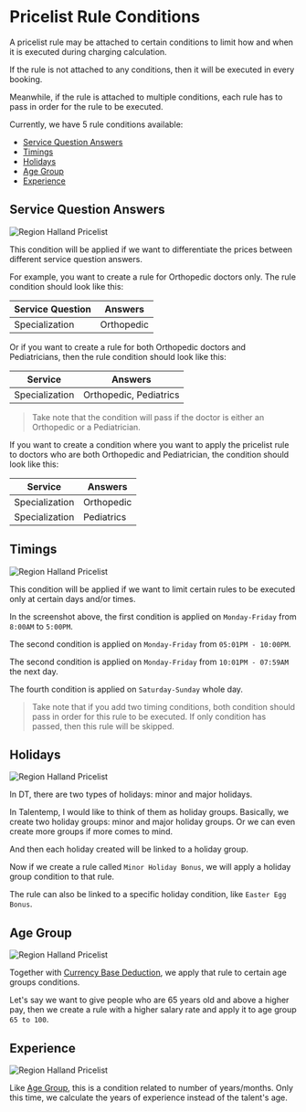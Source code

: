 # Pricelist Rule Conditions
A pricelist rule may be attached to certain conditions to limit how and when it is executed during charging calculation.

If the rule is not attached to any conditions, then it will be executed in every booking.

Meanwhile, if the rule is attached to multiple conditions, each rule has to pass in order for the rule to be executed.

Currently, we have 5 rule conditions available:

- [Service Question Answers](#service-question-answers)
- [Timings](#timings)
- [Holidays](#holidays)
- [Age Group](#age-group)
- [Experience](#experience)

## Service Question Answers

<img src="https://gitlab.digitaltolk.com/ejillberth/dt-tnt-financial/-/raw/main/service-question-answers-condition.png" alt="Region Halland Pricelist" />

This condition will be applied if we want to differentiate the prices between different service question answers.

For example, you want to create a rule for Orthopedic doctors only. The rule condition should look like this:

| Service Question | Answers    |
|------------------|------------|
| Specialization   | Orthopedic |

Or if you want to create a rule for both Orthopedic doctors and Pediatricians, then the rule condition should look like this:

| Service        | Answers                |
|----------------|------------------------|
| Specialization | Orthopedic, Pediatrics |

> Take note that the condition will pass if the doctor is either an Orthopedic or a Pediatrician.

If you want to create a condition where you want to apply the pricelist rule to doctors who are both Orthopedic and Pediatrician, the condition should look like this:

| Service        | Answers    |
|----------------|------------|
| Specialization | Orthopedic |
| Specialization | Pediatrics |

## Timings

<img src="https://gitlab.digitaltolk.com/ejillberth/dt-tnt-financial/-/raw/main/timings-condition.png" alt="Region Halland Pricelist" />

This condition will be applied if we want to limit certain rules to be executed only at certain days and/or times.

In the screenshot above, the first condition is applied on `Monday-Friday` from `8:00AM` to `5:00PM`.

The second condition is applied on `Monday-Friday` from `05:01PM - 10:00PM`.

The second condition is applied on `Monday-Friday` from `10:01PM - 07:59AM` the next day.

The fourth condition is applied on `Saturday-Sunday` whole day.

> Take note that if you add two timing conditions, both condition should pass in order for this rule to be executed. If only condition has passed, then this rule will be skipped.

## Holidays

<img src="https://gitlab.digitaltolk.com/ejillberth/dt-tnt-financial/-/raw/main/holidays-conditions.png" alt="Region Halland Pricelist" />

In DT, there are two types of holidays: minor and major holidays.

In Talentemp, I would like to think of them as holiday groups. Basically, we create two holiday groups: minor and major holiday groups. Or we can even create more groups if more comes to mind.

And then each holiday created will be linked to a holiday group.

Now if we create a rule called `Minor Holiday Bonus`, we will apply a holiday group condition to that rule.

The rule can also be linked to a specific holiday condition, like `Easter Egg Bonus`.

## Age Group

<img src="https://gitlab.digitaltolk.com/ejillberth/dt-tnt-financial/-/raw/main/age-condition.png" alt="Region Halland Pricelist" />

Together with [Currency Base Deduction](tnt/#currency-base-deduction), we apply that rule to certain age groups conditions.

Let's say we want to give people who are 65 years old and above a higher pay, then we create a rule with a higher salary rate and apply it to age group `65 to 100`.

## Experience

<img src="https://gitlab.digitaltolk.com/ejillberth/dt-tnt-financial/-/raw/main/experience-condition.png" alt="Region Halland Pricelist" />

Like [Age Group](#age-group), this is a condition related to number of years/months. Only this time, we calculate the years of experience instead of the talent's age.

